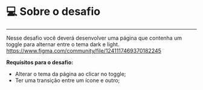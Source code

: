 # 💻 Sobre o desafio

---

Nesse desafio você deverá desenvolver uma página que contenha um toggle para alternar entre o tema dark e light.
https://www.figma.com/community/file/1241117469370182245

**Requisitos para o desafio:**

- Alterar o tema da página ao clicar no toggle;
- Ter uma transição entre um ícone e outro;